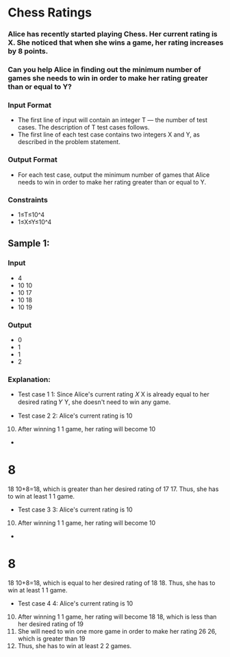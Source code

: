 # Chess Ratings
### Alice has recently started playing Chess. Her current rating is X. She noticed that when she wins a game, her rating increases by 8 points.

### Can you help Alice in finding out the minimum number of games she needs to win in order to make her rating greater than or equal to Y?

### Input Format
- The first line of input will contain an integer T — the number of test cases. The description of T test cases follows.
- The first line of each test case contains two integers X and Y, as described in the problem statement.

### Output Format
- For each test case, output the minimum number of games that Alice needs to win in order to make her rating greater than or equal to Y.

### Constraints
- 1≤T≤10^4 
- 1≤X≤Y≤10^4
 
## Sample 1:

### Input
- 4
- 10 10
- 10 17
- 10 18
- 10 19

### Output
- 0
- 1
- 1
- 2

### Explanation:
- Test case 
1
1: Since Alice's current rating 
𝑋
X is already equal to her desired rating 
𝑌
Y, she doesn't need to win any game.

- Test case 
2
2: Alice's current rating is 
10
10. After winning 
1
1 game, her rating will become 
10
+
8
=
18
10+8=18, which is greater than her desired rating of 
17
17. Thus, she has to win at least 
1
1 game.

- Test case 
3
3: Alice's current rating is 
10
10. After winning 
1
1 game, her rating will become 
10
+
8
=
18
10+8=18, which is equal to her desired rating of 
18
18. Thus, she has to win at least 
1
1 game.

- Test case 
4
4: Alice's current rating is 
10
10. After winning 
1
1 game, her rating will become 
18
18, which is less than her desired rating of 
19
19. She will need to win one more game in order to make her rating 
26
26, which is greater than 
19
19. Thus, she has to win at least 
2
2 games.